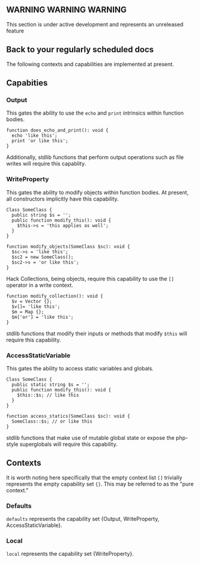 ## WARNING WARNING WARNING

This section is under active development and represents an unreleased feature

## Back to your regularly scheduled docs

The following contexts and capabilities are implemented at present.

## Capabities

### Output

This gates the ability to use the `echo` and `print` intrinsics within function bodies.

```
function does_echo_and_print(): void {
  echo 'like this';
  print 'or like this';
}
```

Additionally, stdlib functions that perform output operations such as file writes will require this capablity.

### WriteProperty

This gates the ability to modify objects within function bodies. At present, all constructors implicitly have this capability.

```
Class SomeClass {
  public string $s = '';
  public function modify_this(): void {
    $this->s = 'this applies as well';
  }
}

function modify_objects(SomeClass $sc): void {
  $sc->s = 'like this';
  $sc2 = new SomeClass();
  $sc2->s = 'or like this';
}
```

Hack Collections, being objects, require this capability to use the `[]` operator in a write context.

```
function modify_collection(): void {
  $v = Vector {};
  $v[]= 'like this';
  $m = Map {};
  $m['or'] = 'like this';
}
```

stdlib functions that modify their inputs or methods that modify `$this` will require this capability.

### AccessStaticVariable

This gates the ability to access static variables and globals.

```
Class SomeClass {
  public static string $s = '';
  public function modify_this(): void {
    $this::$s; // like this
  }
}

function access_statics(SomeClass $sc): void {
  SomeClass::$s; // or like this  
}
```

stdlib functions that make use of mutable global state or expose the php-style superglobals will require this capability.

## Contexts

It is worth noting here specifically that the empty context list `[]` trivially represents the empty capability set `{}`. This may be referred to as the "pure context."

### Defaults

`defaults` represents the capability set {Output, WriteProperty, AccessStaticVariable}.

### Local

`local` represents the capability set {WriteProperty}.
